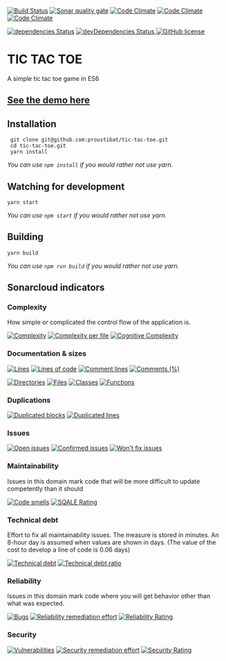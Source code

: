 [![Build Status](https://travis-ci.org/proustibat/tic-tac-toe.svg?branch=master)](https://travis-ci.org/proustibat/tic-tac-toe) <a href='https://sonarcloud.io/dashboard?id=prstbt.tictactoe'><img src='https://sonarcloud.io/api/badges/gate?key=prstbt.tictactoe' alt='Sonar quality gate'/></a> [![Code Climate](https://img.shields.io/codeclimate/maintainability/proustibat/tic-tac-toe.svg)](https://codeclimate.com/github/proustibat/tic-tac-toe/maintainability) [![Code Climate](https://img.shields.io/codeclimate/issues/github/proustibat/tic-tac-toe.svg)](https://codeclimate.com/github/proustibat/tic-tac-toe/issues) [![Code Climate](https://img.shields.io/codeclimate/c/proustibat/tic-tac-toe.svg)](https://codeclimate.com/github/proustibat/tic-tac-toe) 

<a href='https://david-dm.org/proustibat/tic-tac-toe'><img src='https://david-dm.org/proustibat/tic-tac-toe/status.svg' alt='dependencies Status'/></a> <a href='https://david-dm.org/proustibat/tic-tac-toe?type=dev'><img src='https://david-dm.org/proustibat/tic-tac-toe/dev-status.svg' alt='devDependencies Status'/> <a href='https://github.com/proustibat/tictactoe/blob/master/LICENSE.md'><img src='https://img.shields.io/github/license/proustibat/tictactoe.svg' alt='GitHub license'/></a>

   
# TIC TAC TOE 
A simple tic tac toe game in ES6

## [See the demo here](https://proustibat.github.io/tic-tac-toe/)

## Installation

```
 git clone git@github.com:proustibat/tic-tac-toe.git
 cd tic-tac-toe.git
 yarn install
```
*You can use `npm install` if you would rather not use yarn.*

## Watching for development
```
yarn start
```
*You can use `npm start` if you would rather not use yarn.*

## Building
```
yarn build
```
*You can use `npm run build` if you would rather not use yarn.*


## Sonarcloud indicators

### Complexity
How simple or complicated the control flow of the application is. 


[![Complexity](https://sonarcloud.io/api/badges/measure?key=prstbt.tictactoe&metric=complexity)](https://sonarcloud.io/component_measures?id=prstbt.tictactoe&metric=complexity) 
[![Complexity per file](https://sonarcloud.io/api/badges/measure?key=prstbt.tictactoe&metric=file_complexity)](https://sonarcloud.io/component_measures?id=prstbt.tictactoe&metric=file_complexity)
[![Cognitive Complexity](https://sonarcloud.io/api/badges/measure?key=prstbt.tictactoe&metric=cognitive_complexity)](https://sonarcloud.io/component_measures?id=prstbt.tictactoe&metric=cognitive_complexity)


### Documentation & sizes
[![Lines](https://sonarcloud.io/api/badges/measure?key=prstbt.tictactoe&metric=lines)](https://sonarcloud.io/component_measures?id=prstbt.tictactoe&metric=lines) 
[![Lines of code](https://sonarcloud.io/api/badges/measure?key=prstbt.tictactoe&metric=ncloc)](https://sonarcloud.io/component_measures?id=prstbt.tictactoe&metric=ncloc) 
[![Comment lines](https://sonarcloud.io/api/badges/measure?key=prstbt.tictactoe&metric=comment_lines)](https://sonarcloud.io/component_measures?id=prstbt.tictactoe&metric=comment_lines) 
[![Comments (%)](https://sonarcloud.io/api/badges/measure?key=prstbt.tictactoe&metric=comment_lines_density)](https://sonarcloud.io/component_measures?id=prstbt.tictactoe&metric=comment_lines_density)

[![Directories](https://sonarcloud.io/api/badges/measure?key=prstbt.tictactoe&metric=directories)](https://sonarcloud.io/component_measures?id=prstbt.tictactoe&metric=directories) 
[![Files](https://sonarcloud.io/api/badges/measure?key=prstbt.tictactoe&metric=files)](https://sonarcloud.io/component_measures?id=prstbt.tictactoe&metric=files)
[![Classes](https://sonarcloud.io/api/badges/measure?key=prstbt.tictactoe&metric=classes)](https://sonarcloud.io/component_measures?id=prstbt.tictactoe&metric=classes) 
[![Functions](https://sonarcloud.io/api/badges/measure?key=prstbt.tictactoe&metric=functions)](https://sonarcloud.io/component_measures?id=prstbt.tictactoe&metric=functions)


### Duplications
[![Duplicated blocks](https://sonarcloud.io/api/badges/measure?key=prstbt.tictactoe&metric=duplicated_blocks)](https://sonarcloud.io/component_measures?id=prstbt.tictactoe&metric=duplicated_blocks) 
[![Duplicated lines](https://sonarcloud.io/api/badges/measure?key=prstbt.tictactoe&metric=duplicated_lines)](https://sonarcloud.io/component_measures?id=prstbt.tictactoe&metric=duplicated_lines)


### Issues
[![Open issues](https://sonarcloud.io/api/badges/measure?key=prstbt.tictactoe&metric=open_issues)](https://sonarcloud.io/component_measures?id=prstbt.tictactoe&metric=open_issues)
[![Confirmed issues](https://sonarcloud.io/api/badges/measure?key=prstbt.tictactoe&metric=confirmed_issues)](https://sonarcloud.io/component_measures?id=prstbt.tictactoe&metric=confirmed_issues)
[![Won't fix issues](https://sonarcloud.io/api/badges/measure?key=prstbt.tictactoe&metric=wont_fix_issues)](https://sonarcloud.io/component_measures?id=prstbt.tictactoe&metric=wont_fix_issues) 


### Maintainability
Issues in this domain mark code that will be more difficult to update competently than it should

[![Code smells](https://sonarcloud.io/api/badges/measure?key=prstbt.tictactoe&metric=code_smells)](https://sonarcloud.io/component_measures?id=prstbt.tictactoe&metric=code_smells)
[![SQALE Rating](https://sonarcloud.io/api/badges/measure?key=prstbt.tictactoe&metric=sqale_rating)](https://sonarcloud.io/component_measures?id=prstbt.tictactoe&metric=sqale_rating)


### Technical debt
Effort to fix all maintainability issues. The measure is stored in minutes. An 8-hour day is assumed when values are shown in days. (The value of the cost to develop a line of code is 0.06 days)

[![Technical debt](https://sonarcloud.io/api/badges/measure?key=prstbt.tictactoe&metric=sqale_index)](https://sonarcloud.io/component_measures?id=prstbt.tictactoe&metric=sqale_index) 
[![Technical debt ratio](https://sonarcloud.io/api/badges/measure?key=prstbt.tictactoe&metric=sqale_debt_ratio)](https://sonarcloud.io/component_measures?id=prstbt.tictactoe&metric=sqale_debt_ratio)


### Reliability
Issues in this domain mark code where you will get behavior other than what was expected.

[![Bugs](https://sonarcloud.io/api/badges/measure?key=prstbt.tictactoe&metric=bugs)](https://sonarcloud.io/component_measures?id=prstbt.tictactoe&metric=bugs)
[![Reliability remediation effort](https://sonarcloud.io/api/badges/measure?key=prstbt.tictactoe&metric=reliability_remediation_effort)](https://sonarcloud.io/component_measures?id=prstbt.tictactoe&metric=reliability_remediation_effort)
[![Reliability Rating](https://sonarcloud.io/api/badges/measure?key=prstbt.tictactoe&metric=reliability_rating)](https://sonarcloud.io/component_measures?id=prstbt.tictactoe&metric=reliability_rating)


### Security

[![Vulnerabilities](https://sonarcloud.io/api/badges/measure?key=prstbt.tictactoe&metric=vulnerabilities)](https://sonarcloud.io/component_measures?id=prstbt.tictactoe&metric=vulnerabilities)
[![Security remediation effort	](https://sonarcloud.io/api/badges/measure?key=prstbt.tictactoe&metric=security_remediation_effort)](https://sonarcloud.io/component_measures?id=prstbt.tictactoe&metric=security_remediation_effort)
[![Security Rating](https://sonarcloud.io/api/badges/measure?key=prstbt.tictactoe&metric=security_rating)](https://sonarcloud.io/component_measures?id=prstbt.tictactoe&metric=security_rating)


